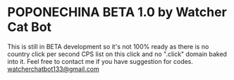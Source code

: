 # POPONECHINA BETA 1.0 by Watcher Cat Bot

This is still in BETA development so it's not 100% ready as there is no country click per second CPS list on this click and no ".click" domain baked into it. Feel free to contact me if you have suggestion for codes. watcherchatbot133@gmail.com
